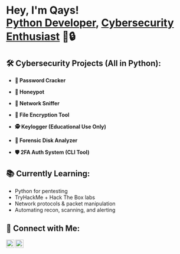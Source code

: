 <h1>Hey, I'm Qays!<br/>
<a href="https://github.com/Qaysadilla">Python Developer</a>, 
<a href="https://www.linkedin.com/in/qaysalhajyousef/">Cybersecurity Enthusiast</a>
 🐍🔒</h1>

<h2>🛠 Cybersecurity Projects (All in Python):</h2>

- <b>🔐 Password Cracker</b>  

- <b>🎯 Honeypot</b>  

- <b>📡 Network Sniffer</b>  

- <b>🧠 File Encryption Tool</b>  

- <b>🕵️ Keylogger (Educational Use Only)</b>  

- <b>📁 Forensic Disk Analyzer</b>  

- <b>🛡️ 2FA Auth System (CLI Tool)</b>  

<h2>📚 Currently Learning:</h2>

- Python for pentesting
- TryHackMe + Hack The Box labs
- Network protocols & packet manipulation
- Automating recon, scanning, and alerting

<h2> 🤝 Connect with Me:</h2>

[<img align="left" alt="Qays | LinkedIn" width="22px" src="https://cdn.jsdelivr.net/npm/simple-icons@v3/icons/linkedin.svg" />][linkedin]
[<img align="left" alt="Qays | GitHub" width="22px" src="https://cdn.jsdelivr.net/npm/simple-icons@v3/icons/github.svg" />][github]

<br/><br/>

[github]: https://github.com/Qaysadilla  
[linkedin]: www.linkedin.com/in/qays-alhajyousef


